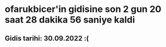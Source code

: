 # ofarukbicer'in gidisine son 2 gun 20 saat 28 dakika 56 saniye kaldi

## Gidis tarihi: 30.09.2022 :(